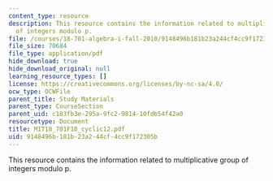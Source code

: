 ```yaml
---
content_type: resource
description: This resource contains the information related to multiplicative group
  of integers modulo p.
file: /courses/18-701-algebra-i-fall-2010/9148496b181b23a244cf4cc9f172305b_MIT18_701F10_cyclic12.pdf
file_size: 70684
file_type: application/pdf
hide_download: true
hide_download_original: null
learning_resource_types: []
license: https://creativecommons.org/licenses/by-nc-sa/4.0/
ocw_type: OCWFile
parent_title: Study Materials
parent_type: CourseSection
parent_uid: c183fb3e-295a-9fc2-9814-10fdb54f42a0
resourcetype: Document
title: MIT18_701F10_cyclic12.pdf
uid: 9148496b-181b-23a2-44cf-4cc9f172305b
---
```

This resource contains the information related to multiplicative group of integers modulo p.